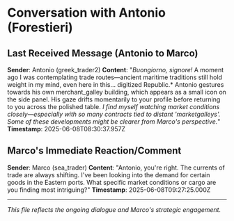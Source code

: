 # Conversation with Antonio (Forestieri)

## Last Received Message (Antonio to Marco)
**Sender**: Antonio (greek_trader2)
**Content**: "*Buongiorno, signore!* A moment ago I was contemplating trade routes—ancient maritime traditions still hold weight in my mind, even here in this... digitized Republic.* Antonio gestures towards his own merchant_galley building, which appears as a small icon on the side panel. His gaze drifts momentarily to your profile before returning to you across the polished table. *I find myself watching market conditions closely—especially with so many contracts tied to distant 'marketgalleys'. Some of these developments might be clearer from Marco's perspective.*"
**Timestamp**: 2025-06-08T08:30:37.957Z

## Marco's Immediate Reaction/Comment
**Sender**: Marco (sea_trader)
**Content**: "Antonio, you're right. The currents of trade are always shifting. I've been looking into the demand for certain goods in the Eastern ports. What specific market conditions or cargo are you finding most intriguing?"
**Timestamp**: 2025-06-08T09:27:25.000Z

---
*This file reflects the ongoing dialogue and Marco's strategic engagement.*
